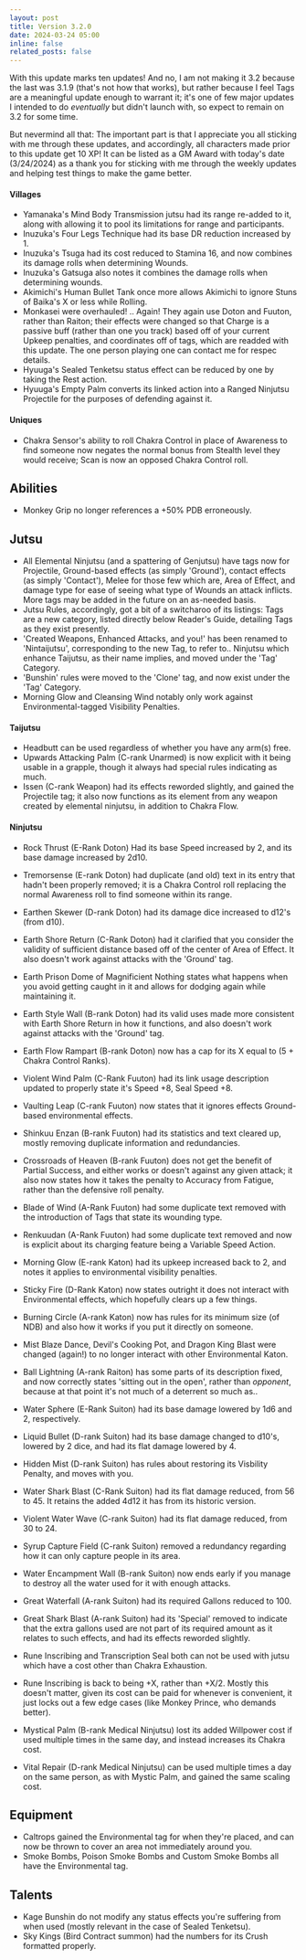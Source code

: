 ```yaml
---
layout: post
title: Version 3.2.0
date: 2024-03-24 05:00
inline: false
related_posts: false
---
```

With this update marks ten updates! And no, I am not making it 3.2 because the last was 3.1.9 (that's not how that works), but rather because I feel Tags are a meaningful update enough to warrant it; it's one of few major updates I intended to do *eventually* but didn't launch with, so expect to remain on 3.2 for some time.

But nevermind all that: The important part is that I appreciate you all sticking with me through these updates, and accordingly, all characters made prior to this update get 10 XP! It can be listed as a GM Award with today's date (3/24/2024) as a thank you for sticking with me through the weekly updates and helping test things to make the game better.

#### Villages
 - Yamanaka's Mind Body Transmission jutsu had its range re-added to it, along with allowing it to pool its limitations for range and participants.
 - Inuzuka's Four Legs Technique had its base DR reduction increased by 1.
 - Inuzuka's Tsuga had its cost reduced to Stamina 16, and now combines its damage rolls when determining Wounds.
 - Inuzuka's Gatsuga also notes it combines the damage rolls when determining wounds.
 - Akimichi's Human Bullet Tank once more allows Akimichi to ignore Stuns of Baika's X or less while Rolling.
 - Monkasei were overhauled!  .. Again!  They again use Doton and Fuuton, rather than Raiton; their effects were changed so that Charge is a passive buff (rather than one you track) based off of your current Upkeep penalties, and coordinates off of tags, which are readded with this update. The one person playing one can contact me for respec details.
 - Hyuuga's Sealed Tenketsu status effect can be reduced by one by taking the Rest action.
 - Hyuuga's Empty Palm converts its linked action into a Ranged Ninjutsu Projectile for the purposes of defending against it.

#### Uniques 
 - Chakra Sensor's ability to roll Chakra Control in place of Awareness to find someone now negates the normal bonus from Stealth level they would receive; Scan is now an opposed Chakra Control roll.

## Abilities
 - Monkey Grip no longer references a +50% PDB erroneously.

## Jutsu
 - All Elemental Ninjutsu (and a spattering of Genjutsu) have tags now for Projectile, Ground-based effects (as simply 'Ground'), contact effects (as simply 'Contact'), Melee for those few which are, Area of Effect, and damage type for ease of seeing what type of Wounds an attack inflicts.  More tags may be added in the future on an as-needed basis.
 - Jutsu Rules, accordingly, got a bit of a switcharoo of its listings: Tags are a new category, listed directly below Reader's Guide, detailing Tags as they exist presently.
 - 'Created Weapons, Enhanced Attacks, and you!' has been renamed to 'Nintaijutsu', corresponding to the new Tag, to refer to.. Ninjutsu which enhance Taijutsu, as their name implies, and moved under the 'Tag' Category.
 - 'Bunshin' rules were moved to the 'Clone' tag, and now exist under the 'Tag' Category.
 - Morning Glow and Cleansing Wind notably only work against Environmental-tagged Visibility Penalties.

#### Taijutsu
 - Headbutt can be used regardless of whether you have any arm(s) free.
 - Upwards Attacking Palm (C-rank Unarmed) is now explicit with it being usable in a grapple, though it always had special rules indicating as much.
 - Issen (C-rank Weapon) had its effects reworded slightly, and gained the Projectile tag; it also now functions as its element from any weapon created by elemental ninjutsu, in addition to Chakra Flow.

#### Ninjutsu 
 - Rock Thrust (E-Rank Doton) Had its base Speed increased by 2, and its base damage increased by 2d10.
 - Tremorsense (E-rank Doton) had duplicate (and old) text in its entry that hadn't been properly removed; it is a Chakra Control roll replacing the normal Awareness roll to find someone within its range.
 - Earthen Skewer (D-rank Doton) had its damage dice increased to d12's (from d10).
 - Earth Shore Return (C-Rank Doton) had it clarified that you consider the validity of sufficient distance based off of the center of Area of Effect.  It also doesn't work against attacks with the 'Ground' tag.
 - Earth Prison Dome of Magnificient Nothing states what happens when you avoid getting caught in it and allows for dodging again while maintaining it.
 - Earth Style Wall (B-rank Doton) had its valid uses made more consistent with Earth Shore Return in how it functions, and also doesn't work against attacks with the 'Ground' tag.
 - Earth Flow Rampart (B-rank Doton) now has a cap for its X equal to (5 + Chakra Control Ranks).

 - Violent Wind Palm (C-Rank Fuuton) had its link usage description updated to properly state it's Speed +8, Seal Speed +8.
 - Vaulting Leap (C-rank Fuuton) now states that it ignores effects Ground-based environmental effects.
 - Shinkuu Enzan (B-rank Fuuton) had its statistics and text cleared up, mostly removing duplicate information and redundancies.
 - Crossroads of Heaven (B-rank Fuuton) does not get the benefit of Partial Success, and either works or doesn't against any given attack; it also now states how it takes the penalty to Accuracy from Fatigue, rather than the defensive roll penalty.
 - Blade of Wind (A-Rank Fuuton) had some duplicate text removed with the introduction of Tags that state its wounding type.
 - Renkuudan (A-Rank Fuuton) had some duplicate text removed and now is explicit about its charging feature being a Variable Speed Action.

 - Morning Glow (E-rank Katon) had its upkeep increased back to 2, and notes it applies to environmental visibility penalties.
 - Sticky Fire (D-Rank Katon) now states outright it does not interact with Environmental effects, which hopefully clears up a few things.
 - Burning Circle (A-rank Katon) now has rules for its minimum size (of NDB) and also how it works if you put it directly on someone.
 - Mist Blaze Dance, Devil's Cooking Pot, and Dragon King Blast were changed (again!) to no longer interact with other Environmental Katon.

 - Ball Lightning (A-rank Raiton) has some parts of its description fixed, and now correctly states 'sitting out in the open', rather than *opponent*, because at that point it's not much of a deterrent so much as..

 - Water Sphere (E-Rank Suiton) had its base damage lowered by 1d6 and 2, respectively.
 - Liquid Bullet (D-rank Suiton) had its base damage changed to d10's, lowered by 2 dice, and had its flat damage lowered by 4.
 - Hidden Mist (D-rank Suiton) has rules about restoring its Visbility Penalty, and moves with you.
 - Water Shark Blast (C-Rank Suiton) had its flat damage reduced, from 56 to 45. It retains the added 4d12 it has from its historic version.
 - Violent Water Wave (C-rank Suiton) had its flat damage reduced, from 30 to 24.
 - Syrup Capture Field (C-rank Suiton) removed a redundancy regarding how it can only capture people in its area.
 - Water Encampment Wall (B-rank Suiton) now ends early if you manage to destroy all the water used for it with enough attacks.
 - Great Waterfall (A-rank Suiton) had its required Gallons reduced to 100.
 - Great Shark Blast (A-rank Suiton) had its 'Special' removed to indicate that the extra gallons used are not part of its required amount as it relates to such effects, and had its effects reworded slightly.

 - Rune Inscribing and Transcription Seal both can not be used with jutsu which have a cost other than Chakra Exhaustion.
 - Rune Inscribing is back to being +X, rather than +X/2.  Mostly this doesn't matter, given its cost can be paid for whenever is convenient, it just locks out a few edge cases (like Monkey Prince, who demands better).
 - Mystical Palm (B-rank Medical Ninjutsu) lost its added Willpower cost if used multiple times in the same day, and instead increases its Chakra cost.
 - Vital Repair (D-rank Medical Ninjutsu) can be used multiple times a day on the same person, as with Mystic Palm, and gained the same scaling cost.

## Equipment
 - Caltrops gained the Environmental tag for when they're placed, and can now be thrown to cover an area not immediately around you.
 - Smoke Bombs, Poison Smoke Bombs and Custom Smoke Bombs all have the Environmental tag.

## Talents
- Kage Bunshin do not modify any status effects you're suffering from when used (mostly relevant in the case of Sealed Tenketsu).
- Sky Kings (Bird Contract summon) had the numbers for its Crush formatted properly.